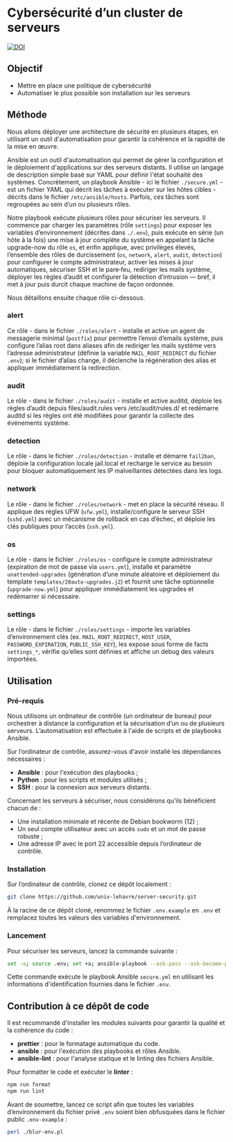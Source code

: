 # Cybersécurité d’un **cluster** de serveurs

[![DOI](https://zenodo.org/badge/1046248953.svg)](https://doi.org/10.5281/zenodo.16983614)

## Objectif

- Mettre en place une politique de cybersécurité
- Automatiser le plus possible son installation sur les serveurs

## Méthode

Nous allons déployer une architecture de sécurité en plusieurs étapes, en utilisant un outil d'automatisation pour garantir la cohérence et la rapidité de la mise en œuvre.

Ansible est un outil d'automatisation qui permet de gérer la configuration et le déploiement d'applications sur des serveurs distants. Il utilise un langage de description simple basé sur YAML pour définir l'état souhaité des systèmes. Concrètement, un playbook Ansible - ici le fichier `./secure.yml` - est un fichier YAML qui décrit les tâches à exécuter sur les hôtes cibles - décrits dans le fichier `/etc/ansible/hosts`. Parfois, ces tâches sont regroupées au sein d’un ou plusieurs rôles.

Notre playbook exécute plusieurs rôles pour sécuriser les serveurs. Il commence par charger les paramètres (rôle `settings`) pour exposer les variables d’environnement (décrites dans `./.env`), puis exécute en série (un hôte à la fois) une mise à jour complète du système en appelant la tâche upgrade-now du rôle `os`, et enfin applique, avec privilèges élevés, l’ensemble des rôles de durcissement (`os`, `network`, `alert`, `audit`, `detection`) pour configurer le compte administrateur, activer les mises à jour automatiques, sécuriser SSH et le pare‑feu, rediriger les mails système, déployer les règles d’audit et configurer la détection d’intrusion — bref, il met à jour puis durcit chaque machine de façon ordonnée.

Nous détaillons ensuite chaque rôle ci-dessous.

### alert

Ce rôle - dans le fichier `./roles/alert` - installe et active un agent de messagerie minimal (`postfix`) pour permettre l’envoi d’emails système, puis configure l’alias root dans aliases afin de rediriger les mails système vers l’adresse administrateur (définie la variable `MAIL_ROOT_REDIRECT` du fichier `.env`); si le fichier d’alias change, il déclenche la régénération des alias et appliquer immédiatement la redirection.

### audit

Le rôle - dans le fichier `./roles/audit` - installe et active auditd, déploie les règles d’audit depuis files/audit.rules vers /etc/audit/rules.d/ et redémarre auditd si les règles ont été modifiées pour garantir la collecte des événements système.

### detection

Le rôle - dans le fichier `./roles/detection` - installe et démarre `fail2ban`, déploie la configuration locale jail.local et recharge le service au besoin pour bloquer automatiquement les IP malveillantes détectées dans les logs.

### network

Le rôle - dans le fichier `./roles/network` - met en place la sécurité réseau. Il applique des règles UFW (`ufw.yml`), installe/configure le serveur SSH (`sshd.yml`) avec un mécanisme de rollback en cas d’échec, et déploie les clés publiques pour l’accès (`ssh.yml`).

### os

Le rôle - dans le fichier `./roles/os` - configure le compte administrateur (expiration de mot de passe via `users.yml`), installe et paramètre `unattended-upgrades` (génération d’une minute aléatoire et déploiement du template `templates/20auto-upgrades.j2`) et fournit une tâche optionnelle (`upgrade-now.yml`) pour appliquer immédiatement les upgrades et redémarrer si nécessaire.

### settings

Le rôle - dans le fichier `./roles/settings` - importe les variables d’environnement clés (ex. `MAIL_ROOT_REDIRECT`, `HOST_USER`, `PASSWORD_EXPIRATION`, `PUBLIC_SSH_KEY`), les expose sous forme de facts `settings_*`, vérifie qu’elles sont définies et affiche un debug des valeurs importées.

## Utilisation

### Pré-requis

Nous utilisons un ordinateur de contrôle (un ordinateur de bureau) pour orchestrer à distance la configuration et la sécurisation d’un ou de plusieurs serveurs. L’automatisation est effectuée à l'aide de scripts et de playbooks Ansible.

Sur l’ordinateur de contrôle, assurez-vous d'avoir installé les dépendances nécessaires :

- **Ansible** : pour l'exécution des playbooks ;
- **Python** : pour les scripts et modules utilisés ;
- **SSH** : pour la connexion aux serveurs distants.

Concernant les serveurs à sécuriser, nous considérons qu’ils bénéficient chacun de :

- Une installation minimale et récente de Debian bookworm (12) ;
- Un seul compte utilisateur avec un accès `sudo` et un mot de passe robuste ;
- Une adresse IP avec le port 22 accessible depuis l’ordinateur de contrôle.

### Installation

Sur l’ordinateur de contrôle, clonez ce dépôt localement :

```bash
git clone https://github.com/univ-lehavre/server-security.git
```

À la racine de ce dépôt cloné, renommez le fichier `.env.example` en `.env` et remplacez toutes les valeurs des variables d'environnement.

### Lancement

Pour sécuriser les serveurs, lancez la commande suivante :

```bash
set -a; source .env; set +a; ansible-playbook --ask-pass --ask-become-pass secure.yml
```

Cette commande exécute le playbook Ansible `secure.yml` en utilisant les informations d'identification fournies dans le fichier `.env`.

## Contribution à ce dépôt de code

Il est recommandé d'installer les modules suivants pour garantir la qualité et la cohérence du code :

- **prettier** : pour le formatage automatique du code.
- **ansible** : pour l'exécution des playbooks et rôles Ansible.
- **ansible-lint** : pour l'analyse statique et le linting des fichiers Ansible.

Pour formatter le code et exécuter le **linter** :

```bash
npm run format
npm run lint
```

Avant de soumettre, lancez ce script afin que toutes les variables d’environnement du fichier privé `.env` soient bien obfusquées dans le fichier public `.env-example` :

```bash
perl ./blur-env.pl
```
